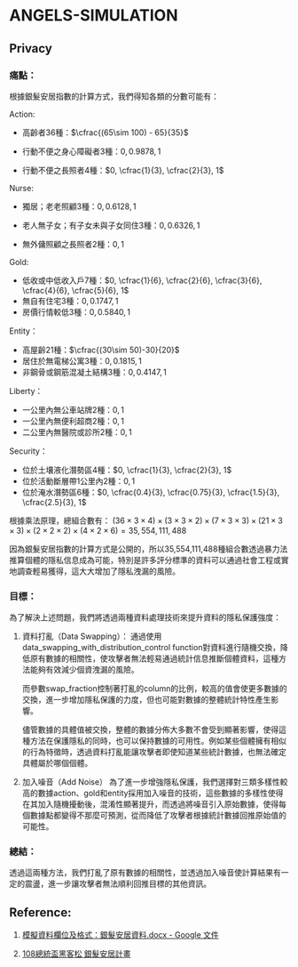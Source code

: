 # ANGELS-SIMULATION


## Privacy
### 痛點：
根據銀髮安居指數的計算方式，我們得知各類的分數可能有：

Action:

- 高齡者36種：$\cfrac{(65\sim 100) - 65}{35}$

- 行動不便之身心障礙者3種：$0, 0.9878, 1$

- 行動不便之長照者4種：$0, \cfrac{1}{3}, \cfrac{2}{3}, 1$

Nurse:

- 獨居；老老照顧3種：$0, 0.6128, 1$

- 老人無子女；有子女未與子女同住3種：$0, 0.6326, 1$

- 無外傭照顧之長照者2種：$0, 1$

Gold:

- 低收或中低收入戶7種：$0, \cfrac{1}{6}, \cfrac{2}{6}, \cfrac{3}{6}, \cfrac{4}{6}, \cfrac{5}{6}, 1$
- 無自有住宅3種：$0, 0.1747, 1$
- 房價行情較低3種：$0, 0.5840, 1$

Entity：

- 高屋齡21種：$\cfrac{(30\sim 50)-30}{20}$
- 居住於無電梯公寓3種：$0, 0.1815, 1$
- 非鋼骨或鋼筋混凝土結構3種：$0, 0.4147, 1$

Liberty：

- 一公里內無公車站牌2種：$0, 1$
- 一公里內無便利超商2種：$0, 1$
- 二公里內無醫院或診所2種：$0, 1$

Security：

- 位於土壤液化潛勢區4種：$0, \cfrac{1}{3}, \cfrac{2}{3}, 1$
- 位於活動斷層帶1公里內2種：$0, 1$
- 位於淹水潛勢區6種：$0, \cfrac{0.4}{3}, \cfrac{0.75}{3}, \cfrac{1.5}{3}, \cfrac{2.5}{3}, 1$

根據乘法原理，總組合數有：
$(36\times 3\times 4)\times(3\times 3\times 2)\times(7\times 3\times 3)\times (21\times 3\times 3)\times (2\times 2\times 2)\times (4\times 2\times 6) = 35,554,111,488$

因為銀髮安居指數的計算方式是公開的，所以35,554,111,488種組合數透過暴力法推算個體的隱私信息成為可能，特別是許多評分標準的資料可以通過社會工程或實地調查輕易獲得，這大大增加了隱私洩漏的風險。

### 目標：
為了解決上述問題，我們將透過兩種資料處理技術來提升資料的隱私保護強度：
1. 資料打亂（Data Swapping）： 通過使用 data_swapping_with_distribution_control function對資料進行隨機交換，降低原有數據的相關性，使攻擊者無法輕易通過統計信息推斷個體資料，這種方法能夠有效減少個資洩漏的風險。

    而參數swap_fraction控制著打亂的column的比例，較高的值會使更多數據的交換，進一步增加隱私保護的力度，但也可能對數據的整體統計特性產生影響。

    儘管數據的具體值被交換，整體的數據分佈大多數不會受到顯著影響，使得這種方法在保護隱私的同時，也可以保持數據的可用性。例如某些個體擁有相似的行為特徵時，透過資料打亂能讓攻擊者即使知道某些統計數據，也無法確定具體屬於哪個個體。

2. 加入噪音（Add Noise）
為了進一步增強隱私保護，我們選擇對三類多樣性較高的數據action、gold和entity採用加入噪音的技術，這些數據的多樣性使得在其加入隨機擾動後，混淆性顯著提升，而透過將噪音引入原始數據，使得每個數據點都變得不那麼可預測，從而降低了攻擊者根據統計數據回推原始值的可能性。

### 總結：
透過這兩種方法，我們打亂了原有數據的相關性，並透過加入噪音使計算結果有一定的震盪，進一步讓攻擊者無法順利回推目標的其他資訊。





## Reference:
1. [模擬資料欄位及格式：銀髮安居資料.docx - Google 文件](https://docs.google.com/document/d/1I9YC_yLy86W04w5yIDsURrQS6wOOiIr3/edit)

2. [108總統盃黑客松 銀髮安居計畫](https://presidential-hackathon.taiwan.gov.tw/history/2019/files/18.第十八組_銀髮天使_複選會議簡報.pdf)
